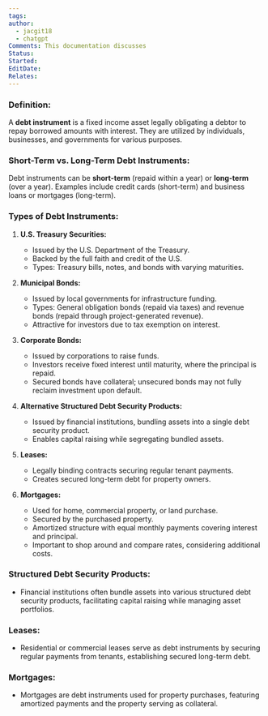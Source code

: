 ```yaml
---
tags: 
author:
  - jacgit18
  - chatgpt
Comments: This documentation discusses
Status: 
Started: 
EditDate: 
Relates:
---
```

### Definition:

A **debt instrument** is a fixed income asset legally obligating a debtor to repay borrowed amounts with interest. They are utilized by individuals, businesses, and governments for various purposes.

### Short-Term vs. Long-Term Debt Instruments:

Debt instruments can be **short-term** (repaid within a year) or **long-term** (over a year). Examples include credit cards (short-term) and business loans or mortgages (long-term).

### Types of Debt Instruments:

1. **U.S. Treasury Securities:**
   - Issued by the U.S. Department of the Treasury.
   - Backed by the full faith and credit of the U.S.
   - Types: Treasury bills, notes, and bonds with varying maturities.

2. **Municipal Bonds:**
   - Issued by local governments for infrastructure funding.
   - Types: General obligation bonds (repaid via taxes) and revenue bonds (repaid through project-generated revenue).
   - Attractive for investors due to tax exemption on interest.

3. **Corporate Bonds:**
   - Issued by corporations to raise funds.
   - Investors receive fixed interest until maturity, where the principal is repaid.
   - Secured bonds have collateral; unsecured bonds may not fully reclaim investment upon default.

4. **Alternative Structured Debt Security Products:**
   - Issued by financial institutions, bundling assets into a single debt security product.
   - Enables capital raising while segregating bundled assets.

5. **Leases:**
   - Legally binding contracts securing regular tenant payments.
   - Creates secured long-term debt for property owners.

6. **Mortgages:**
   - Used for home, commercial property, or land purchase.
   - Secured by the purchased property.
   - Amortized structure with equal monthly payments covering interest and principal.
   - Important to shop around and compare rates, considering additional costs.

### Structured Debt Security Products:

- Financial institutions often bundle assets into various structured debt security products, facilitating capital raising while managing asset portfolios.

### Leases:

- Residential or commercial leases serve as debt instruments by securing regular payments from tenants, establishing secured long-term debt.

### Mortgages:

- Mortgages are debt instruments used for property purchases, featuring amortized payments and the property serving as collateral.




